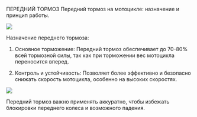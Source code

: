 ПЕРЕДНИЙ ТОРМОЗ
Передний тормоз на мотоцикле: назначение и принцип работы.


![](https://lh7-rt.googleusercontent.com/docsz/AD_4nXd50zUzubUiCt1pNrGXtZ9FcDd0I4sMCOSElYgRiGgkqjjLIiHBkcgUuoeiuDgMZcoJ-DV85sJ1wl7x6kKMoe7jTO0bbLn4p_H1LPyXjdP1w7fB6frPxgpUqXURJg_61_3fDEnhig?key=Maz5V7wYTnm3uKzw95XYcQ)

Назначение переднего тормоза:

1. Основное торможение: Передний тормоз обеспечивает до 70-80% всей тормозной силы, так как при торможении вес мотоцикла переносится вперед.

3. Контроль и устойчивость: Позволяет более эффективно и безопасно снижать скорость мотоцикла, особенно на высоких скоростях.
  

![](https://lh7-rt.googleusercontent.com/docsz/AD_4nXeUZ30jNvURQloKF7_Hf_3jP2YjlXCXuLG2crWZIrn3TCULNAdzXuHL6AhPdLajWNvw_CsnRUnn23tLQ6Eu5s69MjxCFW_GzZBMAxRjnT54GvknfKkosyY91m5meBWdf8uLMILvkw?key=Maz5V7wYTnm3uKzw95XYcQ)


Передний тормоз важно применять аккуратно, чтобы избежать блокировки переднего колеса и возможного падения.

  